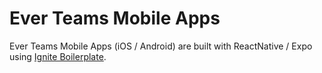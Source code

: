 # Ever Teams Mobile Apps

Ever Teams Mobile Apps (iOS / Android) are built with ReactNative / Expo using [Ignite Boilerplate](https://github.com/infinitered/ignite).

